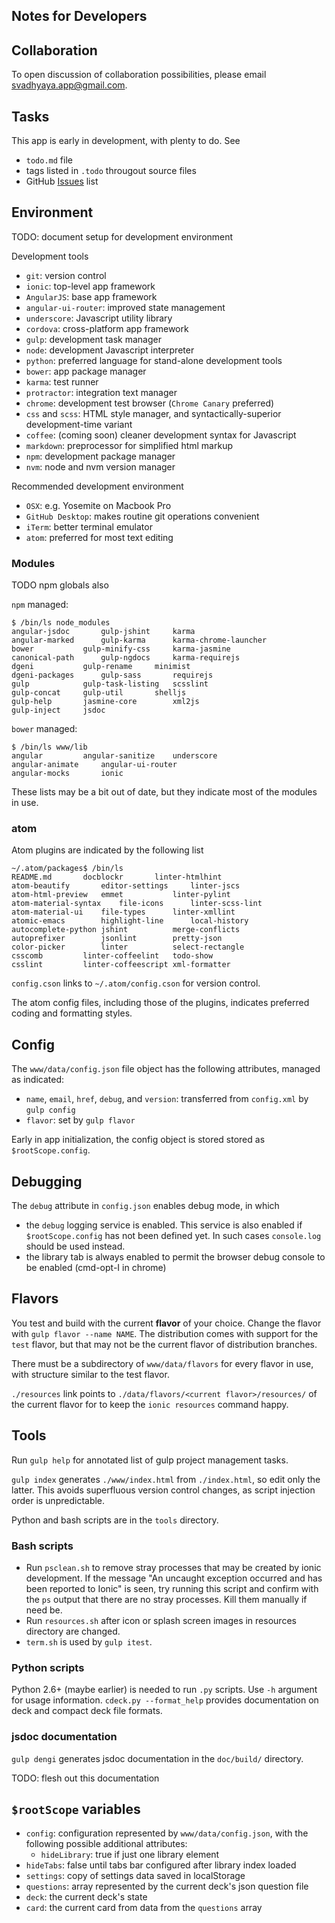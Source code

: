 Notes for Developers
--------------------

## Collaboration

To open discussion of collaboration possibilities, please email <svadhyaya.app@gmail.com>.

## Tasks

This app is early in development, with plenty to do. See

- `todo.md` file
- tags listed in `.todo` througout source files
- GitHub [Issues](https://github.com/vasudeva-chaynes/Svadhyaya/issues) list

## Environment

TODO: document setup for development environment

Development tools

- `git`: version control
- `ionic`: top-level app framework
- `AngularJS`: base app framework
- `angular-ui-router`: improved state management
- `underscore`: Javascript utility library
- `cordova`: cross-platform app framework
- `gulp`: development task manager
- `node`: development Javascript interpreter
- `python`: preferred language for stand-alone development tools
- `bower`: app package manager
- `karma`: test runner
- `protractor`: integration text manager
- `chrome`: development test browser (`Chrome Canary` preferred)
- `css` and `scss`: HTML style manager, and syntactically-superior development-time variant
- `coffee`: (coming soon) cleaner development syntax for Javascript
- `markdown`: preprocessor for simplified html markup
- `npm`: development package manager
- `nvm`: node and nvm version manager

Recommended development environment

- `OSX`: e.g. Yosemite on Macbook Pro
- `GitHub Desktop`: makes routine git operations convenient
- `iTerm`: better terminal emulator
- `atom`: preferred for most text editing

### Modules

TODO npm globals also

`npm` managed:

```
$ /bin/ls node_modules
angular-jsdoc		gulp-jshint		karma
angular-marked		gulp-karma		karma-chrome-launcher
bower			gulp-minify-css		karma-jasmine
canonical-path		gulp-ngdocs		karma-requirejs
dgeni			gulp-rename		minimist
dgeni-packages		gulp-sass		requirejs
gulp			gulp-task-listing	scsslint
gulp-concat		gulp-util		shelljs
gulp-help		jasmine-core		xml2js
gulp-inject		jsdoc
```

`bower` managed:

```
$ /bin/ls www/lib
angular			angular-sanitize	underscore
angular-animate		angular-ui-router
angular-mocks		ionic
```

These lists may be a bit out of date, but they indicate most of the modules in use.

### atom

Atom plugins are indicated by the following list
```
~/.atom/packages$ /bin/ls
README.md		docblockr		linter-htmlhint
atom-beautify		editor-settings		linter-jscs
atom-html-preview	emmet			linter-pylint
atom-material-syntax	file-icons		linter-scss-lint
atom-material-ui	file-types		linter-xmllint
atomic-emacs		highlight-line		local-history
autocomplete-python	jshint			merge-conflicts
autoprefixer		jsonlint		pretty-json
color-picker		linter			select-rectangle
csscomb			linter-coffeelint	todo-show
csslint			linter-coffeescript	xml-formatter
```

`config.cson` links to `~/.atom/config.cson` for version control.

The atom config files, including those of the plugins, indicates preferred coding and formatting styles.

## Config

The `www/data/config.json` file object has the following attributes, managed as indicated:

- `name`, `email`, `href`, `debug`, and `version`: transferred from `config.xml` by
`gulp config`
- `flavor`: set by `gulp flavor`

Early in app initialization, the config object is stored stored as `$rootScope.config`.

## Debugging

The `debug` attribute in `config.json` enables debug mode, in which

- the `debug` logging service is enabled. This service is also enabled if `$rootScope.config` has not been defined yet. In such cases `console.log` should be used instead.
- the library tab is always enabled to permit the browser debug console to be enabled (cmd-opt-I in chrome)

## Flavors

You test and build with the current **flavor** of your choice. Change the flavor    with `gulp flavor --name NAME`. The distribution comes with support for the `test` flavor, but that may not be the current flavor of distribution branches.

There must be a subdirectory of `www/data/flavors` for every flavor in use, with structure similar to the test flavor.

`./resources` link points to `./data/flavors/<current flavor>/resources/` of the current flavor for to keep the `ionic resources` command happy.

## Tools

Run `gulp help` for annotated list of gulp project management tasks.

`gulp index` generates `./www/index.html` from `./index.html`, so edit only the latter. This avoids superfluous version control changes, as script injection order is unpredictable.

Python and bash scripts are in the `tools` directory.

### Bash scripts

- Run `psclean.sh` to remove stray processes that may be created by ionic development. If the message "An uncaught exception occurred and has been reported to Ionic" is seen, try running this script and confirm with the `ps` output that there are no stray processes. Kill them manually if need be.
- Run `resources.sh` after icon or splash screen images in resources directory are changed.
- `term.sh` is used by `gulp itest`.

### Python scripts

Python 2.6+ (maybe earlier) is needed to run `.py` scripts. Use `-h` argument for usage information. `cdeck.py --format_help` provides documentation on deck and compact deck file formats.

### jsdoc documentation

`gulp dengi` generates jsdoc documentation in the `doc/build/` directory.

TODO: flesh out this documentation

## `$rootScope` variables

- `config`: configuration represented by `www/data/config.json`, with the following possible additional attributes:
  - `hideLibrary`: true if just one library element
- `hideTabs`: false until tabs bar configured after library index loaded
- `settings`: copy of settings data saved in localStorage
- `questions`: array represented by the current deck's json question file
- `deck`: the current deck's state
- `card`: the current card from data from the `questions` array
